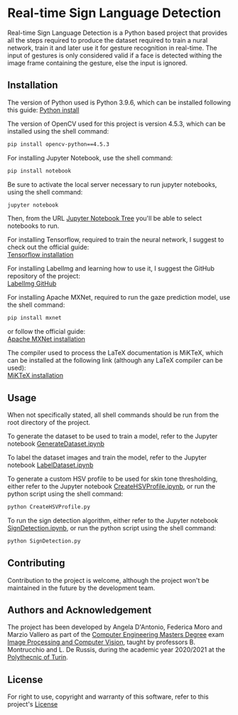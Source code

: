 # Real-time Sign Language Detection

Real-time Sign Language Detection is a Python based project that provides all the steps required to produce the dataset required to train a nural network, train it and later use it for gesture recognition in real-time.
The input of gestures is only considered valid if a face is detected withing the image frame containing the gesture, else the input is ignored.

## Installation

The version of Python used is Python 3.9.6, which can be installed following this guide:
[Python install](https://www.python.org/downloads/)

The version of OpenCV used for this project is version 4.5.3, which can be installed using the shell command:  
```bash
pip install opencv-python==4.5.3
```

For installing Jupyter Notebook, use the shell command:  
```bash
pip install notebook
```
Be sure to activate the local server necessary to run jupyter notebooks, using the shell command:  
```bash
jupyter notebook
```
Then, from the URL [Jupyter Notebook Tree](http://127.0.0.1:8888/tree) you'll be able to select notebooks to run. 

For installing Tensorflow, required to train the neural network, I suggest to check out the official guide:  
[Tensorflow installation](https://www.tensorflow.org/install)  

For installing LabelImg and learning how to use it, I suggest the GitHub repository of the project:  
[LabelImg GitHub](https://github.com/tzutalin/labelImg)  

For installing Apache MXNet, required to run the gaze prediction model, use the shell command:  
```bash
pip install mxnet
```
or follow the official guide:  
[Apache MXNet installation](https://mxnet.apache.org/versions/1.7.0/get_started?)

The compiler used to process the LaTeX documentation is MiKTeX, which can be installed at the following link (although any LaTeX compiler can be used):  
[MiKTeX installation](https://miktex.org/download)

## Usage

When not specifically stated, all shell commands should be run from the root directory of the project.

To generate the dataset to be used to train a model, refer to the Jupyter notebook [GenerateDataset.ipynb](GenerateDataset.ipynb)

To label the dataset images and train the model, refer to the Jupyter notebook [LabelDataset.ipynb](LabelDatasetAndTrain.ipynb)

To generate a custom HSV profile to be used for skin tone thresholding, either refer to the Jupyter notebook [CreateHSVProfile.ipynb](CreateHSVProfile.ipynb), or run the python script using the shell command:
```bash
python CreateHSVProfile.py
```

To run the sign detection algorithm, either refer to the Jupyter notebook [SignDetection.ipynb](SignDetection.ipynb), or run the python script using the shell command:
```bash
python SignDetection.py
```

## Contributing
Contribution to the project is welcome, although the project won't be maintained in the future by the development team.

## Authors and Acknowledgement

The project has been developed by Angela D'Antonio, Federica Moro and Marzio Vallero as part of the [Computer Engineering Masters Degree](https://didattica.polito.it/pls/portal30/sviluppo.offerta_formativa.corsi?p_sdu_cds=37:18&p_lang=EN) exam [Image Processing and Computer Vision](https://didattica.polito.it/pls/portal30/gap.pkg_guide.viewGap?p_cod_ins=01TUJOV&p_a_acc=2021), taught by professors B. Montrucchio and L. De Russis, during the academic year 2020/2021 at the [Polythecnic of Turin](https://www.polito.it/).

## License
For right to use, copyright and warranty of this software, refer to this project's [License](License.md)